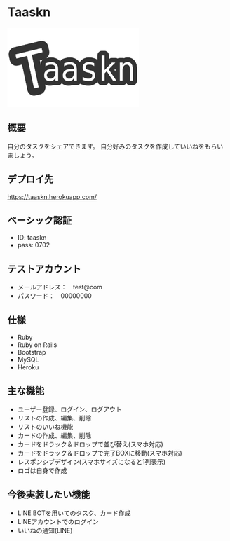 # Taaskn
<img src="https://github.com/yuk-hrt/Taaskn/blob/master/app/assets/images/logo.png" alt="taaskn" width="300" height="180"/>

## 概要
自分のタスクをシェアできます。
自分好みのタスクを作成していいねをもらいましょう。
## デプロイ先
https://taaskn.herokuapp.com/
## ベーシック認証
- ID: taaskn
- pass: 0702
## テストアカウント
- メールアドレス：　test@com
- パスワード：　00000000
## 仕様
- Ruby
- Ruby on Rails
- Bootstrap
- MySQL
- Heroku
## 主な機能
- ユーザー登録、ログイン、ログアウト
- リストの作成、編集、削除
- リストのいいね機能
- カードの作成、編集、削除
- カードをドラック＆ドロップで並び替え(スマホ対応)
- カードをドラック＆ドロップで完了BOXに移動(スマホ対応)
- レスポンシブデザイン(スマホサイズになると1列表示)
- ロゴは自身で作成
## 今後実装したい機能
- LINE BOTを用いてのタスク、カード作成
- LINEアカウントでのログイン
- いいねの通知(LINE)
